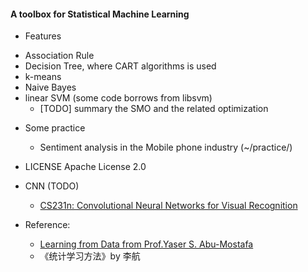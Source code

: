 #### A toolbox for Statistical Machine Learning

* Features
 - Association Rule
 - Decision Tree, where CART algorithms is used
 - k-means
 - Naive Bayes
 - linear SVM (some code borrows from libsvm)
   + [TODO] summary the SMO and the related optimization

* Some practice
  - Sentiment analysis in the Mobile phone industry (~/practice/)
 

* LICENSE
Apache License 2.0

* CNN (TODO)
  - [CS231n: Convolutional Neural Networks for Visual Recognition](http://cs231n.stanford.edu/syllabus.html)

* Reference:
  - [Learning from Data from Prof.Yaser S. Abu-Mostafa](http://work.caltech.edu/library/index.html)  
  - 《统计学习方法》by 李航 

#### 
